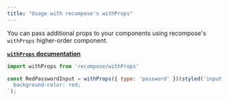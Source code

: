 ```yaml
---
title: "Usage with recompose's withProps"
---
```

You can pass additional props to your components using recompose's `withProps` higher-order component. 

**[`withProps` documentation](https://github.com/acdlite/recompose/blob/master/docs/API.md#withprops)**

```js
import withProps from 'recompose/withProps'

const RedPasswordInput = withProps({ type: 'password' })(styled('input')`
  background-color: red;
`);
```
